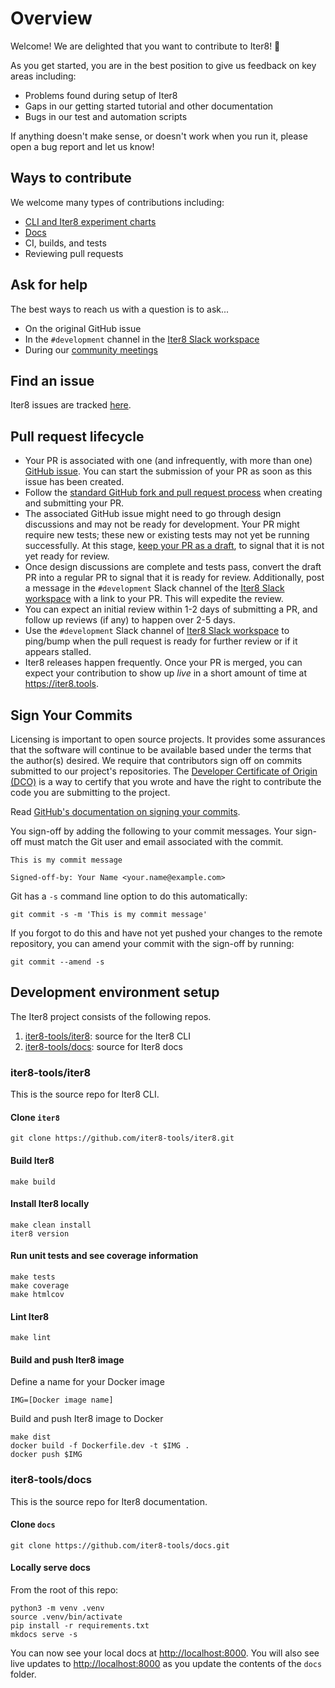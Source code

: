 # Overview

Welcome! We are delighted that you want to contribute to Iter8! 💖

As you get started, you are in the best position to give us feedback on key areas including:

* Problems found during setup of Iter8
* Gaps in our getting started tutorial and other documentation
* Bugs in our test and automation scripts

If anything doesn't make sense, or doesn't work when you run it, please open a bug report and let us know!

## Ways to contribute

We welcome many types of contributions including:

* [CLI and Iter8 experiment charts](#iter8-toolsiter8)
* [Docs](#iter8-toolsdocs)
* CI, builds, and tests
* Reviewing pull requests

## Ask for help

The best ways to reach us with a question is to ask...

* On the original GitHub issue
* In the `#development` channel in the [Iter8 Slack workspace](https://join.slack.com/t/iter8-tools/shared_invite/zt-awl2se8i-L0pZCpuHntpPejxzLicbmw)
* During our [community meetings](https://iter8.tools/latest/community/community/)

## Find an issue

Iter8 issues are tracked [here](https://github.com/iter8-tools/iter8/issues).

## Pull request lifecycle

* Your PR is associated with one (and infrequently, with more than one) [GitHub issue](https://github.com/iter8-tools/iter8/issues). You can start the submission of your PR as soon as this issue has been created.
* Follow the [standard GitHub fork and pull request process](https://gist.github.com/Chaser324/ce0505fbed06b947d962) when creating and submitting your PR.
* The associated GitHub issue might need to go through design discussions and may not be ready for development. Your PR might require new tests; these new or existing tests may not yet be running successfully. At this stage, [keep your PR as a draft](https://github.blog/2019-02-14-introducing-draft-pull-requests/), to signal that it is not yet ready for review.
* Once design discussions are complete and tests pass, convert the draft PR into a regular PR to signal that it is ready for review. Additionally, post a message in the `#development` Slack channel of the [Iter8 Slack workspace](https://join.slack.com/t/iter8-tools/shared_invite/zt-awl2se8i-L0pZCpuHntpPejxzLicbmw) with a link to your PR. This will expedite the review.
* You can expect an initial review within 1-2 days of submitting a PR, and follow up reviews (if any) to happen over 2-5 days.
* Use the `#development` Slack channel of [Iter8 Slack workspace](https://join.slack.com/t/iter8-tools/shared_invite/zt-awl2se8i-L0pZCpuHntpPejxzLicbmw) to ping/bump when the pull request is ready for further review or if it appears stalled.
* Iter8 releases happen frequently. Once your PR is merged, you can expect your contribution to show up *live* in a short amount of time at https://iter8.tools.

## Sign Your Commits

Licensing is important to open source projects. It provides some assurances that
the software will continue to be available based under the terms that the
author(s) desired. We require that contributors sign off on commits submitted to
our project's repositories. The [Developer Certificate of Origin
(DCO)](https://developercertificate.org/) is a way to certify that you wrote and
have the right to contribute the code you are submitting to the project.

Read [GitHub's documentation on signing your commits](https://docs.github.com/en/github/authenticating-to-github/managing-commit-signature-verification/signing-commits).

You sign-off by adding the following to your commit messages. Your sign-off must
match the Git user and email associated with the commit.

    This is my commit message

    Signed-off-by: Your Name <your.name@example.com>

Git has a `-s` command line option to do this automatically:

    git commit -s -m 'This is my commit message'

If you forgot to do this and have not yet pushed your changes to the remote
repository, you can amend your commit with the sign-off by running:

    git commit --amend -s 

## Development environment setup

The Iter8 project consists of the following repos.

1. [iter8-tools/iter8](https://github.com/iter8-tools/iter8): source for the Iter8 CLI
2. [iter8-tools/docs](https://github.com/iter8-tools/docs): source for Iter8 docs

### iter8-tools/iter8

This is the source repo for Iter8 CLI.

#### Clone `iter8`

```shell
git clone https://github.com/iter8-tools/iter8.git
```

#### Build Iter8
```shell
make build
```

#### Install Iter8 locally
```shell
make clean install
iter8 version
```

#### Run unit tests and see coverage information
```shell
make tests
make coverage
make htmlcov
```

#### Lint Iter8
```shell
make lint
```

#### Build and push Iter8 image

Define a name for your Docker image

```shell
IMG=[Docker image name]
```

Build and push Iter8 image to Docker

```shell
make dist
docker build -f Dockerfile.dev -t $IMG .
docker push $IMG
```

### iter8-tools/docs

This is the source repo for Iter8 documentation.

#### Clone `docs`

```shell
git clone https://github.com/iter8-tools/docs.git
```

#### Locally serve docs
From the root of this repo:

```shell
python3 -m venv .venv
source .venv/bin/activate
pip install -r requirements.txt
mkdocs serve -s
```

You can now see your local docs at [http://localhost:8000](http://localhost:8000). You will also see live updates to [http://localhost:8000](http://localhost:8000) as you update the contents of the `docs` folder.
